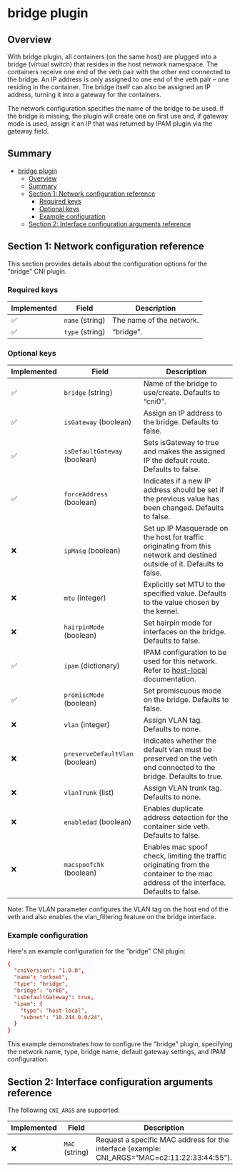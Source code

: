 # bridge plugin

## Overview

With bridge plugin, all containers (on the same host) are plugged into a bridge (virtual switch) that resides in the host network namespace. The containers receive one end of the veth pair with the other end connected to the bridge. An IP address is only assigned to one end of the veth pair – one residing in the container. The bridge itself can also be assigned an IP address, turning it into a gateway for the containers. 

The network configuration specifies the name of the bridge to be used. If the bridge is missing, the plugin will create one on first use and, if gateway mode is used, assign it an IP that was returned by IPAM plugin via the gateway field.

## Summary

- [bridge plugin](#bridge-plugin)
  - [Overview](#overview)
  - [Summary](#summary)
  - [Section 1: Network configuration reference](#section-1-network-configuration-reference)
    - [Required keys](#required-keys)
    - [Optional keys](#optional-keys)
    - [Example configuration](#example-configuration)
  - [Section 2: Interface configuration arguments reference](#section-2-interface-configuration-arguments-reference)


## Section 1: Network configuration reference

This section provides details about the configuration options for the "bridge" CNI plugin.

### Required keys

| Implemented | Field           | Description              |
| ----------- | --------------- | ------------------------ |
| ✅           | `name` (string) | The name of the network. |
| ✅           | `type` (string) | “bridge”.                |

### Optional keys

| Implemented | Field                           | Description                                                                                                                                                                |
| ----------- | ------------------------------- | -------------------------------------------------------------------------------------------------------------------------------------------------------------------------- |
| ✅           | `bridge` (string)               | Name of the bridge to use/create. Defaults to “cni0”.                                                                                                                      |
| ✅           | `isGateway` (boolean)           | Assign an IP address to the bridge. Defaults to false.                                                                                                                     |
| ✅           | `isDefaultGateway` (boolean)    | Sets isGateway to true and makes the assigned IP the default route. Defaults to false.                                                                                     |
| ✅           | `forceAddress` (boolean)        | Indicates if a new IP address should be set if the previous value has been changed. Defaults to false.                                                                     |
| ❌           | `ipMasq` (boolean)              | Set up IP Masquerade on the host for traffic originating from this network and destined outside of it. Defaults to false.                                                  |
| ❌           | `mtu` (integer)                 | Explicitly set MTU to the specified value. Defaults to the value chosen by the kernel.                                                                                     |
| ❌           | `hairpinMode` (boolean)         | Set hairpin mode for interfaces on the bridge. Defaults to false.                                                                                                          |
| ✅           | `ipam` (dictionary)             | IPAM configuration to be used for this network. Refer to [host-local](https://github.com/lapsus-ord/orka/blob/cni-impl/network/Documentation/host-local.md) documentation. |
| ✅           | `promiscMode` (boolean)         | Set promiscuous mode on the bridge. Defaults to false.                                                                                                                     |
| ❌           | `vlan` (integer)                | Assign VLAN tag. Defaults to none.                                                                                                                                         |
| ❌           | `preserveDefaultVlan` (boolean) | Indicates whether the default vlan must be preserved on the veth end connected to the bridge. Defaults to true.                                                            |
| ❌           | `vlanTrunk` (list)              | Assign VLAN trunk tag. Defaults to none.                                                                                                                                   |
| ❌           | `enabledad` (boolean)           | Enables duplicate address detection for the container side veth. Defaults to false.                                                                                        |
| ❌           | `macspoofchk` (boolean)         | Enables mac spoof check, limiting the traffic originating from the container to the mac address of the interface. Defaults to false.                                       |


Note: The VLAN parameter configures the VLAN tag on the host end of the veth and also enables the vlan_filtering feature on the bridge interface.

### Example configuration

Here's an example configuration for the "bridge" CNI plugin:

```conf
{
  "cniVersion": "1.0.0",
  "name": "orknet",
  "type": "bridge",
  "bridge": "ork0",
  "isDefaultGateway": true,
  "ipam": {
    "type": "host-local",
    "subnet": "10.244.0.0/24",
  }
}
```

This example demonstrates how to configure the "bridge" plugin, specifying the network name, type, bridge name, default gateway settings, and IPAM configuration.

## Section 2: Interface configuration arguments reference 

The following `CNI_ARGS` are supported:


| Implemented | Field          | Description                                                                                   |
| ----------- | -------------- | --------------------------------------------------------------------------------------------- |
| ❌           | `MAC` (string) | Request a specific MAC address for the interface (example: CNI_ARGS=“MAC=c2:11:22:33:44:55”). |
